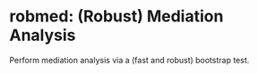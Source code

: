 # robmed: (Robust) Mediation Analysis

Perform mediation analysis via a (fast and robust) bootstrap test.
